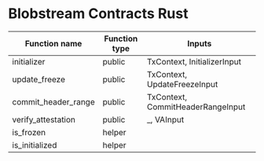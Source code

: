 # Blobstream Contracts Rust

| Function name | Function type | Inputs |
|-------------|-----------|------------|
| initializer   | public     | TxContext, InitializerInput|
| update_freeze | public     | TxContext, UpdateFreezeInput |
| commit_header_range | public | TxContext, CommitHeaderRangeInput |
| verify_attestation | public | _, VAInput |
| is_frozen | helper |  |
|is_initialized | helper | |